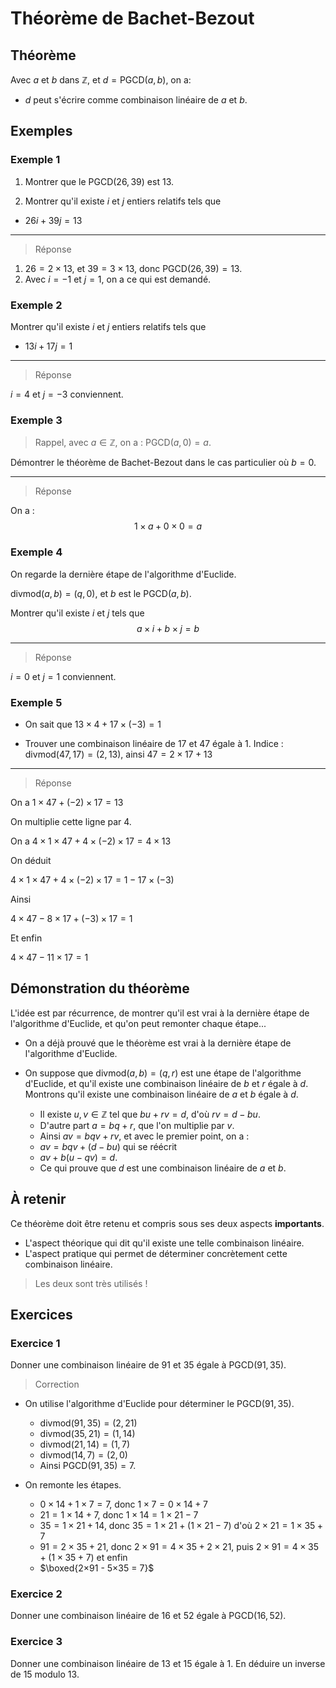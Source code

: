 # Théorème de Bachet-Bezout

## Théorème

Avec $a$ et $b$ dans $\mathbb Z$, et $d = \text{PGCD}(a, b)$, on a:
* $d$ peut s'écrire comme combinaison linéaire de $a$ et $b$.

## Exemples

### Exemple 1

1. Montrer que le $\text{PGCD}(26, 39)$ est $13$.

2. Montrer qu'il existe $i$ et $j$ entiers relatifs tels que
* $26i + 39j = 13$

---

> Réponse

1. $26 = 2\times 13$, et $39 = 3 \times 13$, donc $\text{PGCD}(26, 39)=13$.
2. Avec $i=-1$ et $j=1$, on a ce qui est demandé.

### Exemple 2

Montrer qu'il existe $i$ et $j$ entiers relatifs tels que
* $13i + 17j = 1$

---

> Réponse

$i=4$ et $j=-3$ conviennent.

### Exemple 3

> Rappel, avec $a \in \mathbb Z$, on a : $\text{PGCD}(a, 0) = a$.

Démontrer le théorème de Bachet-Bezout dans le cas particulier où $b = 0$.

---

> Réponse

On a :
$$1\times a + 0\times 0 = a$$

### Exemple 4

On regarde la dernière étape de l'algorithme d'Euclide.

$\text{divmod}(a, b) = (q, 0)$, et $b$ est le $\text{PGCD}(a, b)$.

Montrer qu'il existe $i$ et $j$ tels que
$$a\times i + b\times j = b$$

---

> Réponse

$i=0$ et $j = 1$ conviennent.

### Exemple 5

* On sait que $13\times 4 + 17\times(-3) = 1$

* Trouver une combinaison linéaire de $17$ et $47$ égale à $1$.
 Indice : $\text{divmod}(47, 17) = (2, 13)$, ainsi $47 = 2\times 17 + 13$

---

> Réponse

On a $1\times 47 + (-2)\times 17 = 13$

On multiplie cette ligne par $4$.

On a $4\times 1\times 47 + 4\times (-2)\times 17 = 4\times 13$

On déduit

$4\times 1\times 47 + 4\times (-2)\times 17 = 1 - 17\times(-3)$

Ainsi

$4\times 47 -8\times 17 + (-3)\times 17= 1$

Et enfin

$4\times 47 -11\times 17 = 1$

## Démonstration du théorème

L'idée est par récurrence, de montrer qu'il est vrai à la dernière étape de l'algorithme d'Euclide, et qu'on peut remonter chaque étape...

* On a déjà prouvé que le théorème est vrai à la dernière étape de l'algorithme d'Euclide.

* On suppose que $\text{divmod}(a, b) = (q, r)$ est une étape de l'algorithme d'Euclide, et qu'il existe une combinaison linéaire de $b$ et $r$ égale à $d$. Montrons qu'il existe une combinaison linéaire de $a$ et $b$ égale à $d$.

    * Il existe $u, v \in \mathbb Z$ tel que $bu + rv = d$, d'où $rv = d - bu$.
    * D'autre part $a = bq +r$, que l'on multiplie par $v$.
    * Ainsi $av = bqv + rv$, et avec le premier point, on a :
    * $av = bqv + (d - bu)$ qui se réécrit
    * $av + b(u - qv) = d$.
    * Ce qui prouve que $d$ est une combinaison linéaire de $a$ et $b$.

## À retenir

Ce théorème doit être retenu et compris sous ses deux aspects **importants**.
* L'aspect théorique qui dit qu'il existe une telle combinaison linéaire.
* L'aspect pratique qui permet de déterminer concrètement cette combinaison linéaire.

> Les deux sont très utilisés !


## Exercices

### Exercice 1

Donner une combinaison linéaire de $91$ et $35$ égale à $\text{PGCD}(91, 35)$.

> Correction
* On utilise l'algorithme d'Euclide pour déterminer le $\text{PGCD}(91, 35)$.
    * $\text{divmod}(91, 35) = (2, 21)$
    * $\text{divmod}(35, 21) = (1, 14)$
    * $\text{divmod}(21, 14) = (1, 7)$
    * $\text{divmod}(14, 7) = (2, 0)$
    * Ainsi $\text{PGCD}(91, 35) = 7$.

* On remonte les étapes.
    * $0×14 + 1×7 = 7$, donc $1×7 = 0×14 + 7$
    * $21 = 1×14 + 7$, donc $1×14 = 1×21 - 7$
    * $35 = 1×21 + 14$, donc $35 = 1×21 + (1×21 - 7)$ d'où $2×21 = 1×35 + 7$
    * $91 = 2×35 + 21$, donc $2×91 = 4×35 + 2×21$, puis $2×91 = 4×35 + (1×35 + 7)$ et enfin
    * $\boxed{2×91 - 5×35 = 7}$

### Exercice 2

Donner une combinaison linéaire de $16$ et $52$ égale à $\text{PGCD}(16, 52)$.

### Exercice 3

Donner une combinaison linéaire de $13$ et $15$ égale à $1$. En déduire un inverse de $15$ modulo $13$.
